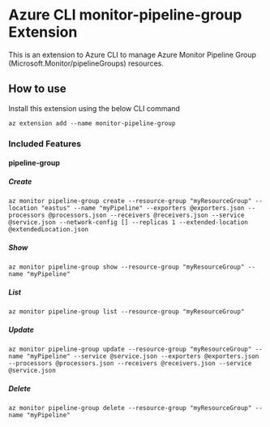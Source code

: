 # Azure CLI monitor-pipeline-group Extension #
This is an extension to Azure CLI to manage Azure Monitor Pipeline Group (Microsoft.Monitor/pipelineGroups) resources.

## How to use ##
Install this extension using the below CLI command
```
az extension add --name monitor-pipeline-group
```

### Included Features
#### pipeline-group
##### Create
```
az monitor pipeline-group create --resource-group "myResourceGroup" --location "eastus" --name "myPipeline" --exporters @exporters.json --processors @processors.json --receivers @receivers.json --service @service.json --network-config [] --replicas 1 --extended-location @extendedLocation.json
```
##### Show
```
az monitor pipeline-group show --resource-group "myResourceGroup" --name "myPipeline"
```
##### List
```
az monitor pipeline-group list --resource-group "myResourceGroup"
```
##### Update
```
az monitor pipeline-group update --resource-group "myResourceGroup" --name "myPipeline" --service @service.json --exporters @exporters.json --processors @processors.json --receivers @receivers.json --service @service.json
```
##### Delete
```
az monitor pipeline-group delete --resource-group "myResourceGroup" --name "myPipeline"
```